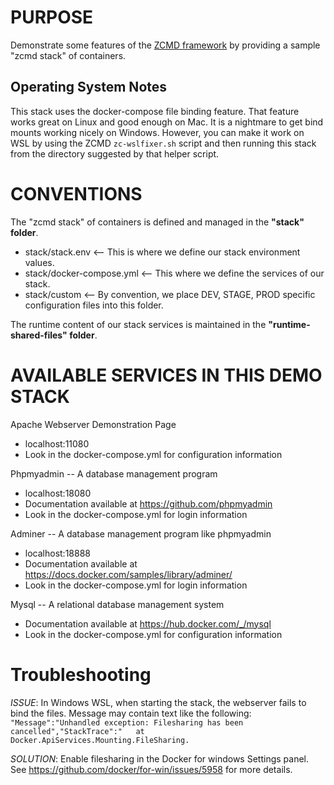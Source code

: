 # PURPOSE

Demonstrate some features of the [ZCMD framework](https://github.com/bah-insignia/zcmd) by providing a sample 
"zcmd stack" of containers.

## Operating System Notes

This stack uses the docker-compose file binding feature. That feature works great on Linux and good enough on Mac. It is a nightmare to get bind mounts working nicely on Windows. However, you can make it work on WSL by using the ZCMD `zc-wslfixer.sh` script and then running this stack from the directory suggested by that helper script. 

CONVENTIONS
===========
The "zcmd stack" of containers is defined and managed in the **"stack" folder**.

 * stack/stack.env <-- This is where we define our stack environment values.
 * stack/docker-compose.yml <-- This where we define the services of our stack.
 * stack/custom <-- By convention, we place DEV, STAGE, PROD specific configuration files into this folder.
 
The runtime content of our stack services is maintained in the **"runtime-shared-files" folder**.

AVAILABLE SERVICES IN THIS DEMO STACK
=====================================
Apache Webserver Demonstration Page
 * localhost:11080
 * Look in the docker-compose.yml for configuration information

Phpmyadmin -- A database management program
 * localhost:18080
 * Documentation available at https://github.com/phpmyadmin
 * Look in the docker-compose.yml for login information

Adminer -- A database management program like phpmyadmin 
 * localhost:18888
 * Documentation available at https://docs.docker.com/samples/library/adminer/
 * Look in the docker-compose.yml for login information

Mysql -- A relational database management system
 * Documentation available at https://hub.docker.com/_/mysql
 * Look in the docker-compose.yml for configuration information
 
# Troubleshooting
 
*ISSUE*: In Windows WSL, when starting the stack, the webserver fails to bind the files. Message may contain text like the following:
`"Message":"Unhandled exception: Filesharing has been cancelled","StackTrace":"   at Docker.ApiServices.Mounting.FileSharing.`

*SOLUTION*: Enable filesharing in the Docker for windows Settings panel. See <https://github.com/docker/for-win/issues/5958> for more details.
